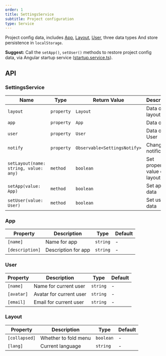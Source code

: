 ```yaml
---
order: 1
title: SettingsService
subtitle: Project configuration
type: Service
---
```


Project config data, includes [App](https://github.com/ng-alain/delon/blob/master/packages/theme/src/services/settings/interface.ts#L1), [Layout](https://github.com/ng-alain/delon/blob/master/packages/theme/src/services/settings/interface.ts#L15), [User](https://github.com/ng-alain/delon/blob/master/packages/theme/src/services/settings/interface.ts#L8), three data types And store persistence in `localStorage`.

**Suggest:** Call the `setApp()`, `setUser()` methods to restore project config data, via Angular startup service ([startup.service.ts](https://github.com/ng-alain/ng-alain/blob/master/src/app/core/startup/startup.service.ts)).

## API

### SettingsService

| Name                                  | Type       | Return Value                 | Description           |
| ------------------------------------- | ---------- | ---------------------------- | -------------- |
| `layout`                              | `property` | `Layout`                     | Data of layout       |
| `app`                                 | `property` | `App`                        | Data of app       |
| `user`                                | `property` | `User`                       | Data of User       |
| `notify`                              | `property` | `Observable<SettingsNotify>` | Changed notification       |
| `setLayout(name: string, value: any)` | `method`   | `boolean`                    | Set property value of layout |
| `setApp(value: App)`                  | `method`   | `boolean`                    | Set app data   |
| `setUser(value: User)`                | `method`   | `boolean`                    | Set user data   |

### App

| Property        | Description         | Type     | Default |
|-----------------|---------------------|----------|---------|
| `[name]`        | Name for app        | `string` | -       |
| `[description]` | Description for app | `string` | -       |

### User

| Property   | Description             | Type     | Default |
|------------|-------------------------|----------|---------|
| `[name]`   | Name for current user   | `string` | -       |
| `[avatar]` | Avatar for current user | `string` | -       |
| `[email]`  | Email for current user  | `string` | -       |

### Layout

| Property      | Description          | Type      | Default |
|---------------|----------------------|-----------|---------|
| `[collapsed]` | Whether to fold menu | `boolean` | -       |
| `[lang]`      | Current language     | `string`  | -       |

